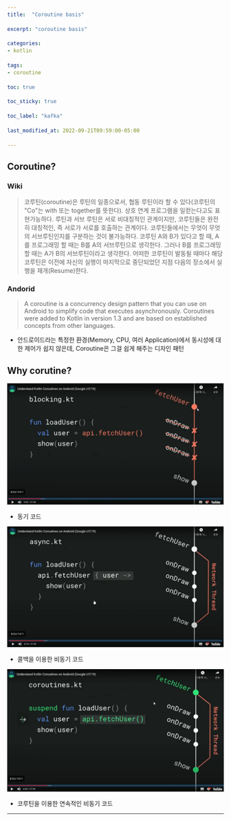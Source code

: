 ```yaml
---
title:  "Coroutine basis"

excerpt: "coroutine basis"

categories:
- kotlin

tags:
- coroutine

toc: true

toc_sticky: true

toc_label: "kafka"

last_modified_at: 2022-09-21T09:59:00-05:00

---
```


## Coroutine?

### Wiki
> 코루틴(coroutine)은 루틴의 일종으로서, 협동 루틴이라 할 수 있다(코루틴의 "Co"는 with 또는 together를 뜻한다). 
> 상호 연계 프로그램을 일컫는다고도 표현가능하다. 루틴과 서브 루틴은 서로 비대칭적인 관계이지만, 코루틴들은 완전히 대칭적인, 
> 즉 서로가 서로를 호출하는 관계이다. 코루틴들에서는 무엇이 무엇의 서브루틴인지를 구분하는 것이 불가능하다. 
> 코루틴 A와 B가 있다고 할 때, A를 프로그래밍 할 때는 B를 A의 서브루틴으로 생각한다. 그러나 B를 프로그래밍할 때는 A가 B의 서브루틴이라고 생각한다. 
> 어떠한 코루틴이 발동될 때마다 해당 코루틴은 이전에 자신의 실행이 마지막으로 중단되었던 지점 다음의 장소에서 실행을 재개(Resume)한다.

### Andorid
> A coroutine is a concurrency design pattern that you can use on Android to simplify code that executes asynchronously. 
> Coroutines were added to Kotlin in version 1.3 and are based on established concepts from other languages.

- 안드로이드라는 특정한 환경(Memory, CPU, 여러 Application)에서 동시성에 대한 제어가 쉽지 않은데, Coroutine은 그걸 쉽게 해주는 디자인 패턴 


## Why corutine?

![](/assets/images/corutine/dream_code_corutine1.png)
- 동기 코드

![](/assets/images/corutine/dream_code_corutine2.png)
- 콜백을 이용한 비동기 코드

![](/assets/images/corutine/dream_code_corutine3.png)
- 코루틴을 이용한 연속적인 비동기 코드

---


